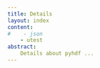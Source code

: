 ```yaml
---
title: Details
layout: index
content:
#    - json
    - utest
abstract:
    Details about pyhdf ...
---
```



